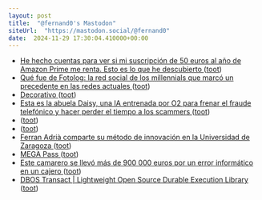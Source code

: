 ```yaml
---
layout: post
title:  "@fernand0's Mastodon"
siteUrl:  "https://mastodon.social/@fernand0"
date:  2024-11-29 17:30:04.410000+00:00
---
```

*  [He hecho cuentas para ver si mi suscripción de 50 euros al año de Amazon Prime me renta. Esto es lo que he descubierto ](https://www.genbeta.com/a-fondo/he-hecho-cuentas-para-ver-mi-suscripcion-50-euros-al-ano-amazon-prime-me-renta-esto-que-he-descubiert) ([toot](https://mastodon.social/@fernand0/113567426439324474))
*  [Qué fue de Fotolog: la red social de los millennials que marcó un precedente en las redes actuales ](https://www.genbeta.com/a-fondo/que-fue-fotolog-red-social-millennials-que-se-rindio-a-instagram-nueva-tecnologi) ([toot](https://mastodon.social/@fernand0/113567185127187100))
*  [Decorativo ](https://www.flickr.com/photos/fernand0/54147735142) ([toot](https://mastodon.social/@fernand0/113566985860313700))
*  [Esta es la abuela Daisy, una IA entrenada por O2 para frenar el fraude telefónico y hacer perder el tiempo a los scammers ](https://bandaancha.eu/articulos/esta-abuela-daisy-ia-entrenada-o2-frenar-1114) ([toot](https://mastodon.social/@fernand0/113566983538265209))
*  [ ](https://masto.ai/@trinux) ([toot](https://mastodon.social/@fernand0/113566612819549025))
*  [ ](https://mastodon.social/users/fernand0/statuses/113566611770912888/activity) ([toot](https://mastodon.social/users/fernand0/statuses/113566611770912888/activity))
*  [Ferran Adrià comparte su método de innovación en la Universidad de Zaragoza ](https://www.ondacero.es/emisoras/aragon/noticias/ferran-adria-comparte-metodo-innovacion-universidad-zaragoza_2024112567446c2e488d69000107ea2d.htm) ([toot](https://mastodon.social/@fernand0/113566225739963175))
*  [MEGA Pass ](https://mega.io/es/pas) ([toot](https://mastodon.social/@fernand0/113566073371985893))
*  [Este camarero se llevó más de 900 000 euros por un error informático en un cajero ](https://www.vice.com/es/article/este-camarero-se-llevo-mas-de-900-000-euros-por-un-error-informatico-en-un-cajero) ([toot](https://mastodon.social/@fernand0/113565836527019504))
*  [DBOS Transact \| Lightweight Open Source Durable Execution Library ](https://www.dbos.dev/dbos-transac) ([toot](https://mastodon.social/@fernand0/113565566866702383))
